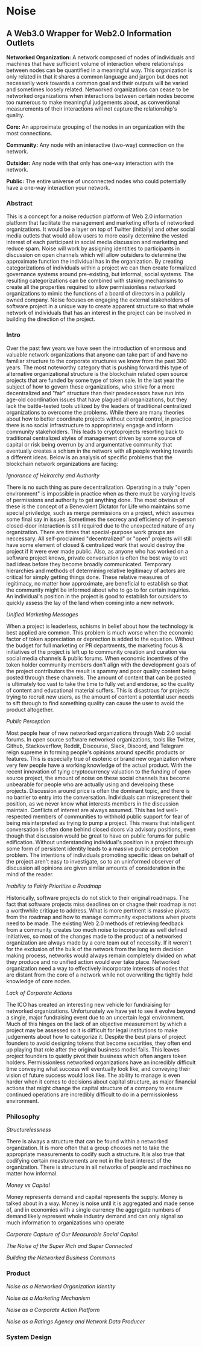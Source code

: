 # Noise
## A Web3.0 Wrapper for Web2.0 Information Outlets 

**Networked Organization:** A network composed of nodes of individuals and machines that have sufficient volume of interaction where relationships between nodes can be quantified in a meaningful way. This organization is only related in that it shares a common language and jargon but does not necessarily work towards a common goal and their outputs will be varied and sometimes loosely related. Networked organizations can cease to be networked organizations when interactions between certain nodes become too numerous to make meaningful judgements about, as conventional measurements of their interactions will not capture the relationship's quality. 

**Core:** An approximate grouping of the nodes in an organization with the most connections.

**Community:** Any node with an interactive (two-way) connection on the network.

**Outsider:** Any node with that only has one-way interaction with the network.

**Public:** The entire universe of unconnected nodes who could potentially have a one-way interaction your network.

### Abstract

This is a concept for a noise reduction platform of Web 2.0 information platform that facilitate the management and marketing efforts of networked organizations. It would be a layer on top of Twitter (initially) and other social media outlets that would allow users to more easily determine the vested interest of each participant in social media discussion and marketing and reduce spam. Noise will work by assigning identities to participants in discussion on open channels which will allow outsiders to determine the approximate function the individual has in the organization. By creating categorizations of individuals within a project we can then create formalized governance systems around pre-existing, but informal, social systems. The resulting categorizations can be combined with staking mechanisms to create all the properties required to allow permissionless networked organizations to mimic the functions of a board of directors in a publicly owned company. Noise focuses on engaging the external stakeholders of software project in a unique way to create apparent structure so that whole network of individuals that has an interest in the project can be involved in building the direction of the project.

### Intro

Over the past few years we have seen the introduction of enormous and valuable network organizations that anyone can take part of and have no familiar structure to the corporate structures we know from the past 300 years. The most noteworthy category that is pushing forward this type of alternative organizational structure is the blockchain related open source projects that are funded by some type of token sale. In the last year the subject of how to govern these organizations, who strive for a more decentralized and "fair" structure than their predecessors have run into age-old coordination issues that have plagued all organizations, but they lack the battle-tested tools utilized by the leaders of traditional centralized organizations to overcome the problems. While there are many theories about how to better coordinate projects without central control, in practice there is no social infrastructure to appropriately engage and inform community stakeholders. This leads to cryptoprojects resorting back to traditional centralized styles of management driven by some source of capital or risk being overrun by and argumentative community that eventually creates a schism in the network with all people working towards a different ideas. Below is an analysis of specific problems that the blockchain network organizations are facing:

_Ignorance of Heirarchy and Authority_

There is no such thing as pure decentralization. Operating in a truly "open environment" is impossible in practice when as there must be varying levels of permissions and authority to get anything done. The most obvious of these is the concept of a Benevolent Dictator for Life who maintains some special priviledge, such as merge permissions on a project, which assumes some final say in issues.  Sometimes the secrecy and efficiency of in-person closed-door interaction is still required due to the unexpected nature of any organization. There are times that special-purpose work groups are neccessary. All self-proclaimed "decentralized" or "open" projects will still have some element of closed & centralized work that would destroy the project if it were ever made public. Also, as anyone who has worked on a software project knows, private conversation is often the best way to vet bad ideas before they become broadly communicated. Temporary hierarchies and methods of determining relative legitimacy of actors are critical for simply getting things done. These relative measures of legitimacy, no matter how approximate, are beneficial to establish so that the community might be informed about who to go to for certain inquiries. An individual's position in the project is good to establish for outsiders to quickly assess the lay of the land when coming into a new network.

_Unified Marketing Messages_

When a project is leaderless, schisms in belief about how the technology is best applied are common. This problem is much worse when the economic factor of token appreciation or deprection is added to the equation. Without the budget for full marketing or PR departments, the marketing focus & initiatives of the project is left up to community creation and curation via social media channels & public forums. When economic incentives of the token holder community members don't align with the development goals of the project contributors the result is spammy and poor quality content being posted through these channels. The amount of content that can be posted is ultimately too vast to take the time to fully vet and endorse, so the quality of content and educational material suffers. This is disastrous for projects trying to recruit new users, as the amount of content a potential user needs to sift through to find something quality can cause the user to avoid the product altogether. 

_Public Perception_

Most people hear of new networked organizations through Web 2.0 social forums. In open source software networked organizations, tools like Twitter, Github, Stackoverflow, Reddit, Discourse, Slack, Discord, and Telegram reign supreme in forming people's opinions around specific products or features. This is especially true of esoteric or brand new organization where very few people have a working knowledge of the actual product. With the recent innovation of tying cryptocurrency valuation to the funding of open source project, the amount of noise on these social channels has become unbearable for people who are actually using and developing these projects. Discussion around price is often the dominant topic, and there is no barrier to entry into the conversation. Individuals can misrepresent their position, as we never know what interests members in the discussion maintain. Conflicts of interest are always assumed. This has led well-respected members of communities to withhold public support for fear of being misinterpreted as trying to pump a project. This means that intelligent conversation is often done behind closed doors via advisory positions, even though that discussion would be great to have on public forums for public edification. Without understanding individual's position in a project through some form of persistent identity leads to a massive public perception problem. The intentions of individuals promoting specific ideas on behalf of the project aren't easy to investigate, so to an uninformed observer of discussion all opinions are given similar amounts of consideration in the mind of the reader.

_Inability to Fairly Prioritize a Roadmap_

Historically, software projects do not stick to their original roadmaps. The fact that software projects miss deadlines on or chagne their roadmap is not a worthwhile critique to address. What is more pertinent is massive pivots from the roadmap and how to manage community expectations when pivots need to be made. The existing Web 2.0 methods of retrieving feedback from a community creates too much noise to incorporate as well defined initiatives, so most of the changes made to the product of a networked organization are always made by a core team out of necessity. If it weren't for the exclusion of the bulk of the network from the long term decision making process, networks would always remain completely divided on what they produce and no unified action would ever take place. Networked organization need a way to effectively incorporate interests of nodes that are distant from the core of a network while not overwriting the tightly held knowledge of core nodes. 

_Lack of Corporate Actions_

The ICO has created an interesting new vehicle for fundraising for networked organizations. Unfortunately we have yet to see it evolve beyond a single, major fundraising event due to an uncertain legal environment. Much of this hinges on the lack of an objective measurement by which a project may be assessed so it is difficult for legal institutions to make judgements about how to categorize it. Despite the best plans of project founders to avoid designing tokens that become securities, they often end up playing that role after the original business model fails. This leaves project founders to quietly pivot their business which often angers token holders. Permissionless networked organizations have an incredibly difficult time conveying what success will eventually look like, and conveying their vision of future success would look like. The ability to manage is even harder when it comes to decisions about capital structure, as major financial actions that might change the capital structure of a company to ensure continued operations are incredibly difficult to do in a permissionless environment. 

### Philosophy

_Structurelessness_

There is always a structure that can be found within a networked organization. It is more often that a group chooses not to take the appropriate measurements to codify such a structure. It is also true that codifying certain measturements are not in the best interest of the organization. There is structure in all networks of people and machines no matter how informal. 

_Money vs Capital_

Money represents demand and capital represents the supply. Money is talked about in a way. Money is noise until it is aggregated and made sense of, and in economies with a single currency the aggregate numbers of demand likely represent whole industry demand and can only signal so much information to organizations who operate 

_Corporate Capture of Our Measurable Social Capital_



_The Noise of the Super Rich and Super Connected_

_Building the Networked Business Commons_

### Product

_Noise as a Networked Organization Identity_

_Noise as a Marketing Mechanism_

_Noise as a Corporate Action Platform_

_Noise as a Ratings Agency and Network Data Producer_

### System Design


